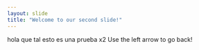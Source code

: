 ```yaml
---
layout: slide
title: "Welcome to our second slide!"
---
```

hola que tal esto es una prueba x2
Use the left arrow to go back!
